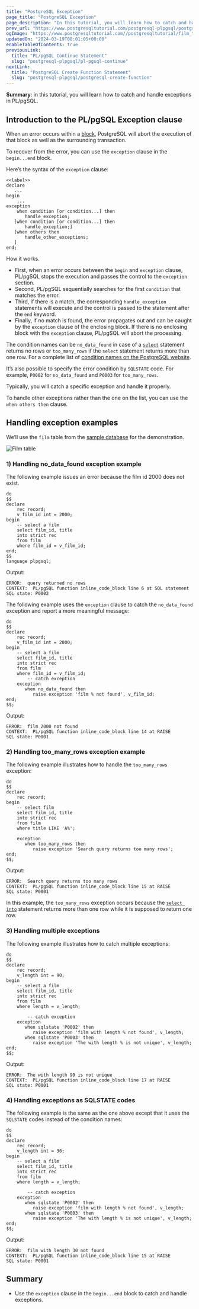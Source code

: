 ```yaml
---
title: "PostgreSQL Exception"
page_title: "PostgreSQL Exception"
page_description: "In this tutorial, you will learn how to catch and handle exceptions in PL/pgSQL."
prev_url: "https://www.postgresqltutorial.com/postgresql-plpgsql/postgresql-exception/"
ogImage: "https://www.postgresqltutorial.com//postgresqltutorial/film_table.png"
updatedOn: "2024-03-19T08:01:05+00:00"
enableTableOfContents: true
previousLink: 
  title: "PL/pgSQL Continue Statement"
  slug: "postgresql-plpgsql/pl-pgsql-continue"
nextLink: 
  title: "PostgreSQL Create Function Statement"
  slug: "postgresql-plpgsql/postgresql-create-function"
---
```





**Summary**: in this tutorial, you will learn how to catch and handle exceptions in PL/pgSQL.


## Introduction to the PL/pgSQL Exception clause

When an error occurs within a [block](plpgsql-block-structure), PostgreSQL will abort the execution of that block as well as the surrounding transaction.

To recover from the error, you can use the `exception` clause in the `begin...end` block.

Here’s the syntax of the `exception` clause:


```pgsql
<<label>>
declare
   ...
begin
    ...
exception
    when condition [or condition...] then
       handle_exception;
   [when condition [or condition...] then
       handle_exception;]
   [when others then
       handle_other_exceptions;
   ]
end;
```
How it works.

* First, when an error occurs between the `begin` and `exception` clause, PL/pgSQL stops the execution and passes the control to the `exception` section.
* Second, PL/pgSQL sequentially searches for the first `condition` that matches the error.
* Third, if there is a match, the corresponding `handle_exception` statements will execute and the control is passed to the statement after the `end` keyword.
* Finally, if no match is found, the error propagates out and can be caught by the `exception` clause of the enclosing block. If there is no enclosing block with the `exception` clause, PL/pgSQL will abort the processing.

The condition names can be `no_data_found` in case of a [`select`](../postgresql-tutorial/postgresql-select) statement returns no rows or `too_many_rows` if the `select` statement returns more than one row. For a complete list of [condition names on the PostgreSQL website](https://www.postgresql.org/docs/current/errcodes-appendix.html).

It’s also possible to specify the error condition by `SQLSTATE` code. For example, `P0002` for `no_data_found` and `P0003` for `too_many_rows`.

Typically, you will catch a specific exception and handle it properly.

To handle other exceptions rather than the one on the list, you can use the `when others then` clause.


## Handling exception examples

We’ll use the `film` table from the [sample database](../postgresql-getting-started/postgresql-sample-database) for the demonstration.

![Film table](/postgresqltutorial/film_table.png)
### 1\) Handling no\_data\_found exception example

The following example issues an error because the film id 2000 does not exist.


```pgsql
do
$$
declare
	rec record;
	v_film_id int = 2000;
begin
	-- select a film 
	select film_id, title 
	into strict rec
	from film
	where film_id = v_film_id;
end;
$$
language plpgsql;

```
Output:


```shell
ERROR:  query returned no rows
CONTEXT:  PL/pgSQL function inline_code_block line 6 at SQL statement
SQL state: P0002
```
The following example uses the `exception` clause to catch the `no_data_found` exception and report a more meaningful message:


```pgsql
do
$$
declare
	rec record;
	v_film_id int = 2000;
begin
	-- select a film 
	select film_id, title 
	into strict rec
	from film
	where film_id = v_film_id;
        -- catch exception
	exception 
	   when no_data_found then 
	      raise exception 'film % not found', v_film_id;
end;
$$;
```
Output:


```shell
ERROR:  film 2000 not found
CONTEXT:  PL/pgSQL function inline_code_block line 14 at RAISE
SQL state: P0001
```

### 2\) Handling too\_many\_rows exception example

The following example illustrates how to handle the `too_many_rows` exception:


```pgsql
do
$$
declare
	rec record;
begin
	-- select film 
	select film_id, title 
	into strict rec
	from film
	where title LIKE 'A%';
	
	exception 
	   when too_many_rows then
	      raise exception 'Search query returns too many rows';
end;
$$;
```
Output:


```shell
ERROR:  Search query returns too many rows
CONTEXT:  PL/pgSQL function inline_code_block line 15 at RAISE
SQL state: P0001
```
In this example, the `too_many_rows` exception occurs because the [`select into`](https://neon.tech/postgresql/plpgsql-select-into/) statement returns more than one row while it is supposed to return one row.


### 3\) Handling multiple exceptions

The following example illustrates how to catch multiple exceptions:


```pgsql
do
$$
declare
	rec record;
	v_length int = 90;
begin
	-- select a film 
	select film_id, title 
	into strict rec
	from film
	where length = v_length;
	
        -- catch exception
	exception 
	   when sqlstate 'P0002' then 
	      raise exception 'film with length % not found', v_length;
	   when sqlstate 'P0003' then 
	      raise exception 'The with length % is not unique', v_length;
end;
$$;
```
Output:


```shell
ERROR:  The with length 90 is not unique
CONTEXT:  PL/pgSQL function inline_code_block line 17 at RAISE
SQL state: P0001
```

### 4\) Handling exceptions as SQLSTATE codes

The following example is the same as the one above except that it uses the `SQLSTATE` codes instead of the condition names:


```pgsql
do
$$
declare
	rec record;
	v_length int = 30;
begin
	-- select a film 
	select film_id, title 
	into strict rec
	from film
	where length = v_length;
	
        -- catch exception
	exception 
	   when sqlstate 'P0002' then 
	      raise exception 'film with length % not found', v_length;
	   when sqlstate 'P0003' then 
	      raise exception 'The with length % is not unique', v_length;
end;
$$;
```
Output:


```shell
ERROR:  film with length 30 not found
CONTEXT:  PL/pgSQL function inline_code_block line 15 at RAISE
SQL state: P0001
```

## Summary

* Use the `exception` clause in the `begin...end` block to catch and handle exceptions.

